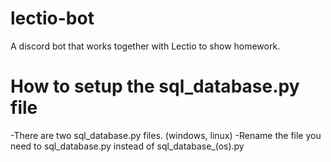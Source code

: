 # lectio-bot
A discord bot that works together with Lectio to show homework.


# How to setup the sql_database.py file
-There are two sql_database.py files. (windows, linux)
-Rename the file you need to sql_database.py instead of sql_database_(os).py
